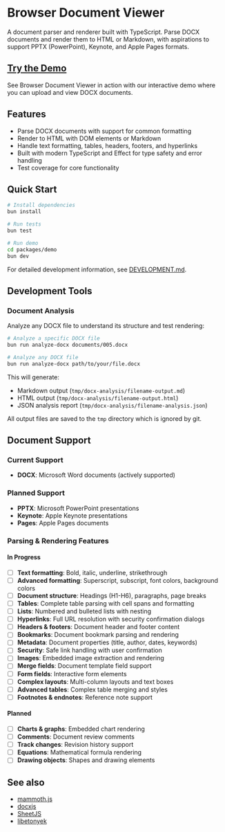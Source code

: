 # Browser Document Viewer

A document parser and renderer built with TypeScript. Parse DOCX documents and render them to HTML or Markdown, with aspirations to support PPTX (PowerPoint), Keynote, and Apple Pages formats.

## [Try the Demo](https://aaronshaf.github.io/browser-document-viewer/)

See Browser Document Viewer in action with our interactive demo where you can upload and view DOCX documents.

## Features

- Parse DOCX documents with support for common formatting
- Render to HTML with DOM elements or Markdown
- Handle text formatting, tables, headers, footers, and hyperlinks
- Built with modern TypeScript and Effect for type safety and error handling
- Test coverage for core functionality

## Quick Start

```bash
# Install dependencies
bun install

# Run tests
bun test

# Run demo
cd packages/demo
bun dev
```

For detailed development information, see [DEVELOPMENT.md](DEVELOPMENT.md).

## Development Tools

### Document Analysis

Analyze any DOCX file to understand its structure and test rendering:

```bash
# Analyze a specific DOCX file
bun run analyze-docx documents/005.docx

# Analyze any DOCX file
bun run analyze-docx path/to/your/file.docx
```

This will generate:
- Markdown output (`tmp/docx-analysis/filename-output.md`)
- HTML output (`tmp/docx-analysis/filename-output.html`)
- JSON analysis report (`tmp/docx-analysis/filename-analysis.json`)

All output files are saved to the `tmp` directory which is ignored by git.

## Document Support

### Current Support
- **DOCX**: Microsoft Word documents (actively supported)

### Planned Support
- **PPTX**: Microsoft PowerPoint presentations
- **Keynote**: Apple Keynote presentations  
- **Pages**: Apple Pages documents

### Parsing & Rendering Features

#### In Progress
- [ ] **Text formatting**: Bold, italic, underline, strikethrough
- [ ] **Advanced formatting**: Superscript, subscript, font colors, background colors
- [ ] **Document structure**: Headings (H1-H6), paragraphs, page breaks
- [ ] **Tables**: Complete table parsing with cell spans and formatting
- [ ] **Lists**: Numbered and bulleted lists with nesting
- [ ] **Hyperlinks**: Full URL resolution with security confirmation dialogs
- [ ] **Headers & footers**: Document header and footer content
- [ ] **Bookmarks**: Document bookmark parsing and rendering
- [ ] **Metadata**: Document properties (title, author, dates, keywords)
- [ ] **Security**: Safe link handling with user confirmation
- [ ] **Images**: Embedded image extraction and rendering
- [ ] **Merge fields**: Document template field support
- [ ] **Form fields**: Interactive form elements
- [ ] **Complex layouts**: Multi-column layouts and text boxes
- [ ] **Advanced tables**: Complex table merging and styles
- [ ] **Footnotes & endnotes**: Reference note support

#### Planned
- [ ] **Charts & graphs**: Embedded chart rendering
- [ ] **Comments**: Document review comments
- [ ] **Track changes**: Revision history support
- [ ] **Equations**: Mathematical formula rendering
- [ ] **Drawing objects**: Shapes and drawing elements

## See also

* [mammoth.js](https://github.com/mwilliamson/mammoth.js)
* [docxjs](https://github.com/VolodymyrBaydalka/docxjs)
* [SheetJS](https://git.sheetjs.com/sheetjs/sheetjs)
* [libetonyek](https://github.com/LibreOffice/libetonyek)
